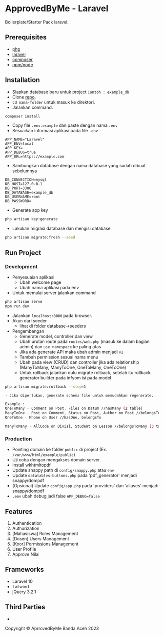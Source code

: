 # ApprovedByMe - Laravel
Boilerplate/Starter Pack laravel.

## Prerequisites
- [php](https://www.php.net/downloads.php)
- [laravel](http://laravel.com/)
- [composer](https://getcomposer.org/download/)
- [npm/node](https://nodejs.org/en/download)

## Installation
- Siapkan database baru untuk project `Contoh : example_db`
- Clone [repo](https://github.com/RayhanYulanda/SbAdmin2-Laravel).
- `cd nama-folder` untuk masuk ke direktori.
- Jalankan command.
```bash
composer install
```
- Copy file `.env.example` dan paste dengan nama `.env`
- Sesuaikan informasi aplikasi pada file `.env`
```env
APP_NAME="Laravel"
APP_ENV=local
APP_KEY=
APP_DEBUG=true
APP_URL=https://example.com
```
- Sambungkan database dengan nama database yang sudah dibuat sebelumnya
```env
DB_CONNECTION=mysql
DB_HOST=127.0.0.1
DB_PORT=3306
DB_DATABASE=example_db
DB_USERNAME=root
DB_PASSWORD=
```
- Generate app key
```bash
php artisan key:generate
```
- Lakukan migrasi database dan mengisi database
```bash
php artisan migrate:fresh --seed
```

## Run Project
### Development
- Penyesuaian aplikasi
    - Ubah welcome page
    - Ubah nama aplikasi pada env
- Untuk memulai server jalankan command
```bash
php artisan serve
npm run dev
```
- Jalankan `localhost:8000` pada browser.
- Akun dari seeder
    - lihat di folder database->seeders
- Pengembangan
    - Generate model, controller dan view
    - Ubah urutan route pada `routes/web.php` (masuk ke dalam bagian admin) dan `use namespace` ke paling atas
    - Jika ada generate API maka ubah admin menjadi `v1`
    - Tambah permission sesuai nama menu
    - Ubah pada view (CRUD) dan controller jika ada relationship (ManyToMany, ManyToOne, OneToMany, OneToOne)
    - Untuk rollback jalankan dulu migrate rollback, setelah itu rollback generator builder pada infyom isi pada model
```bash
php artisan migrate:rollback --step=1
```
    - Jika diperlukan, generate schema file untuk memudahkan regenerate.
```bash
Example :
OneToMany - Comment on Post, Files on Datum //hasMany (2 table)
ManyToOne - Post on Comment, Status on Post, Author on Post //belongsTo (2 table) 
OneToOne - Phone on User //hasOne, belongsTo

ManyToMany - AllCode on Divisi, Student on Lesson //belongsToMany (3 table)
```
### Production
- Pointing domain ke folder `public` di project (Ex. `/var/www/html/example/public`)
- Uji coba dengan mengakses domain server.
- Install wkhtmltopdf
- Update snappy path di `config/snappy.php` atau `env`
- Update `datatables-buttons.php` pada 'pdf_generator' menjadi snappy/dompdf
- (Opsional) Update `config/app.php` pada 'providers' dan 'aliases' menjadi snappy/dompdf
- `.env` ubah debug jadi false `APP_DEBUG=false`

## Features
1. Authentication
2. Authorization
3. [Mahasiswa] Roles Management
4. [Dosen] Users Management
5. [Koor] Permissions Management
6. User Profile
7. Approve Nilai

## Frameworks
- Laravel 10
- Tailwind
- jQuery 3.2.1

## Third Parties
-



Copyright © AprrovedByMe Banda Aceh 2023   
